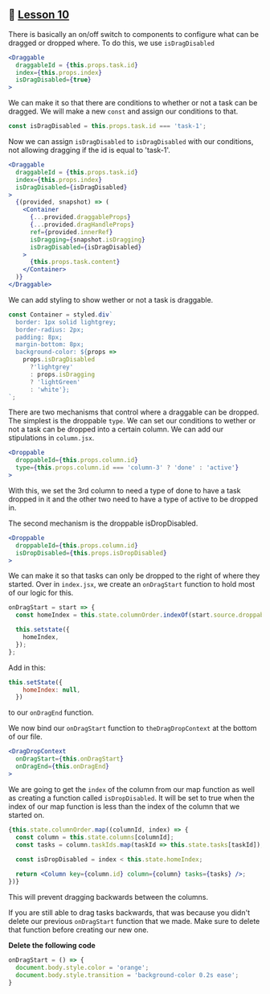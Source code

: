 ## :movie_camera: [Lesson 10](https://egghead.io/lessons/react-conditionally-allow-movement-using-react-beautiful-dnd-draggable-and-droppable-props)


<TimeStamp start="0:01" end="0:22">

There is basically an on/off switch to components to configure what can be dragged or dropped where. To do this, we use `isDragDisabled`

```jsx
<Draggable 
  draggableId = {this.props.task.id} 
  index={this.props.index}
  isDragDisabled={true}
>
```

</TimeStamp>

<TimeStamp start="0:47" end="0:50">

We can make it so that there are conditions to whether or not a task can be dragged. We will make a new `const` and assign our conditions to that.

```jsx
const isDragDisabled = this.props.task.id === 'task-1';
```

</TimeStamp>

<TimeStamp start="0:56" end="0:59">

Now we can assign `isDragDisabled` to `isDragDisabled` with our conditions, not allowing dragging if the id is equal to 'task-1'.

```jsx
<Draggable 
  draggableId = {this.props.task.id} 
  index={this.props.index}
  isDragDisabled={isDragDisabled}
>
  {(provided, snapshot) => (
    <Container
      {...provided.draggableProps}
      {...provided.dragHandleProps}
      ref={provided.innerRef}
      isDragging={snapshot.isDragging}
      isDragDisabled={isDragDisabled}
    >
      {this.props.task.content}
    </Container>
  )}
</Draggable>
```

</TimeStamp>

<TimeStamp start="1:10" end="1:15">

We can add styling to show wether or not a task is draggable.

```jsx
const Container = styled.div`
  border: 1px solid lightgrey;
  border-radius: 2px;
  padding: 8px;
  margin-bottom: 8px;
  background-color: ${props => 
    props.isDragDisabled
      ?'lightgrey'
      : props.isDragging 
      ? 'lightGreen' 
      : 'white'};
`;
```

</TimeStamp>

<TimeStamp start="1:42" end="2:25">

There are two mechanisms that control where a draggable can be dropped. The simplest is the droppable `type`. We can set our conditions to wether or not a task can be dropped into a certain column. We can add our stipulations in `column.jsx`.

```jsx
<Droppable 
  droppableId={this.props.column.id}
  type={this.props.column.id === 'column-3' ? 'done' : 'active'}
>
```

With this, we set the 3rd column to need a type of done to have a task dropped in it and the other two need to have a type of active to be dropped in.

</TimeStamp>

<TimeStamp start="2:35" end="2:55">

The second mechanism is the droppable isDropDisabled.

```jsx
<Droppable 
  droppableId={this.props.column.id}
  isDropDisabled={this.props.isDropDisabled}
>
```

</TimeStamp>

<TimeStamp start="3:25" end="3:47">

We can make it so that tasks can only be dropped to the right of where they started. Over in `index.jsx`, we create an `onDragStart` function to hold most of our logic for this.

```jsx
onDragStart = start => {
  const homeIndex = this.state.columnOrder.indexOf(start.source.droppableId);

  this.setstate({
    homeIndex,
  });
};
```

</TimeStamp>

<TimeStamp start="3:56" end="3:58">

Add in this: 

```jsx
this.setState({
    homeIndex: null,
  })
```

to our `onDragEnd` function.

</TimeStamp>

<TimeStamp start="4:02" end="4:10">

We now bind our `onDragStart` function to `theDragDropContext` at the bottom of our file. 

```jsx
<DragDropContext 
  onDragStart={this.onDragStart}
  onDragEnd={this.onDragEnd}
>
```

</TimeStamp>

<TimeStamp start="4:11" end="4:36">

We are going to get the `index` of the column from our map function as well as creating a function called `isDropDisabled`. It will be set to true when the index of our map function is less than the index of the column that we started on.

```jsx
{this.state.columnOrder.map((columnId, index) => {
  const column = this.state.columns[columnId];
  const tasks = column.taskIds.map(taskId => this.state.tasks[taskId]);
  
  const isDropDisabled = index < this.state.homeIndex;

  return <Column key={column.id} column={column} tasks={tasks} />;
})}
```

This will prevent dragging backwards between the columns. 

</TimeStamp>

<TimeStamp start="4:52" end="4:59">

If you are still able to drag tasks backwards, that was because you didn't delete our previous `onDragStart` function that we made. Make sure to delete that function before creating our new one. 

**Delete the following code**

```jsx
onDragStart = () => {
  document.body.style.color = 'orange';
  document.body.style.transition = 'background-color 0.2s ease';
}
```

</TimeStamp>
